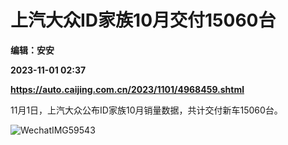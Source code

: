 # 上汽大众ID家族10月交付15060台
**编辑：安安**

**2023-11-01 02:37**

**https://auto.caijing.com.cn/2023/1101/4968459.shtml**

11月1日，上汽大众公布ID家族10月销量数据，共计交付新车15060台。

![WechatIMG59543](https://img5.caijing.com.cn/2023/1101/1698804896575.jpg)
